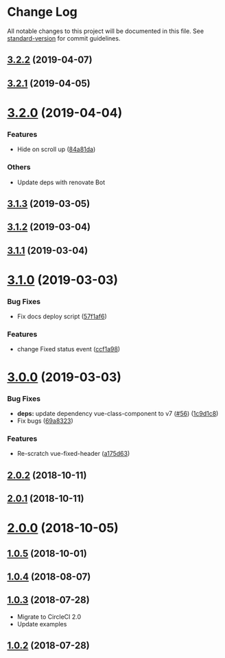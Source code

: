 # Change Log

All notable changes to this project will be documented in this file. See [standard-version](https://github.com/conventional-changelog/standard-version) for commit guidelines.

## [3.2.2](https://github.com/potato4d/vue-fixed-header/compare/v3.2.1...v3.2.2) (2019-04-07)



## [3.2.1](https://github.com/potato4d/vue-fixed-header/compare/v3.2.0...v3.2.1) (2019-04-05)



# [3.2.0](https://github.com/potato4d/vue-fixed-header/compare/v3.1.3...v3.2.0) (2019-04-04)

### Features

* Hide on scroll up ([84a81da](https://github.com/potato4d/vue-fixed-header/commit/84a81dabcad7b57bb225f00236cac7cd52e00deb))

### Others

* Update deps with renovate Bot

## [3.1.3](https://github.com/potato4d/vue-fixed-header/compare/v3.1.2...v3.1.3) (2019-03-05)



## [3.1.2](https://github.com/potato4d/vue-fixed-header/compare/v3.1.1...v3.1.2) (2019-03-04)



## [3.1.1](https://github.com/potato4d/vue-fixed-header/compare/v3.1.0...v3.1.1) (2019-03-04)



# [3.1.0](https://github.com/potato4d/vue-fixed-header/compare/v3.0.0...v3.1.0) (2019-03-03)


### Bug Fixes

* Fix docs deploy script ([57f1af6](https://github.com/potato4d/vue-fixed-header/commit/57f1af6))


### Features

* change Fixed status event ([ccf1a98](https://github.com/potato4d/vue-fixed-header/commit/ccf1a98))



# [3.0.0](https://github.com/potato4d/vue-fixed-header/compare/v2.0.2...v3.0.0) (2019-03-03)


### Bug Fixes

* **deps:** update dependency vue-class-component to v7 ([#56](https://github.com/potato4d/vue-fixed-header/issues/56)) ([1c9d1c8](https://github.com/potato4d/vue-fixed-header/commit/1c9d1c8))
* Fix bugs ([69a8323](https://github.com/potato4d/vue-fixed-header/commit/69a8323))


### Features

* Re-scratch vue-fixed-header ([a175d63](https://github.com/potato4d/vue-fixed-header/commit/a175d63))



<a name="2.0.2"></a>
## [2.0.2](https://github.com/potato4d/vue-fixed-header/compare/v2.0.1...v2.0.2) (2018-10-11)



<a name="2.0.1"></a>
## [2.0.1](https://github.com/potato4d/vue-fixed-header/compare/v2.0.0...v2.0.1) (2018-10-11)



<a name="2.0.0"></a>
# [2.0.0](https://github.com/potato4d/vue-fixed-header/compare/v1.0.5...v2.0.0) (2018-10-05)



<a name="1.0.5"></a>
## [1.0.5](https://github.com/potato4d/vue-fixed-header/compare/v1.0.4...v1.0.5) (2018-10-01)



<a name="1.0.4"></a>
## [1.0.4](https://github.com/potato4d/vue-fixed-header/compare/v1.0.3...v1.0.4) (2018-08-07)



<a name="1.0.3"></a>
## [1.0.3](https://github.com/potato4d/vue-fixed-header/compare/v1.0.2...v1.0.3) (2018-07-28)

- Migrate to CircleCI 2.0
- Update examples

<a name="1.0.2"></a>
## [1.0.2](https://github.com/potato4d/vue-fixed-header/compare/v0.1.0...v1.0.2) (2018-07-28)
